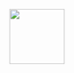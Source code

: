 
<div id="header" align="center">
  <img src="https://64.media.tumblr.com/1d2d437dc3b4246fb32deca1d247e5b0/tumblr_muw5kauiAl1qa9volo3_r1_500.gifv" width="100"/>
</div>


<!---
wwtox/wwtox is a ✨ special ✨ repository because its `README.md` (this file) appears on your GitHub profile.
You can click the Preview link to take a look at your changes.
--->
